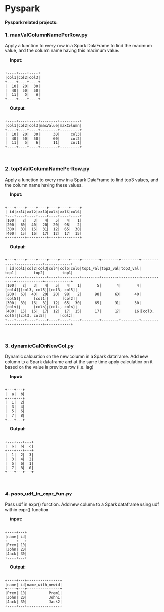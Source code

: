 # Pyspark
<b><u>Pyspark related projects:</b></u>

<h3>1. maxValColumnNamePerRow.py</h3>
Apply a function to every row in a Spark DataFrame to find the maximum value, and the column name having this maximum value.

&nbsp;&nbsp;&nbsp;&nbsp;<b>Input:</b>

```

+----+----+----+
|col1|col2|col3|
+----+----+----+
|  10|  20|  30|
|  40|  60|  50|
|  11|   5|   6|
+----+----+----+

```
&nbsp;&nbsp;&nbsp;&nbsp;<b>Output:</b>

```

+----+----+----+--------+---------+
|col1|col2|col3|maxValue|maxColumn|
+----+----+----+--------+---------+
|  10|  20|  30|      30|     col3|
|  40|  60|  50|      60|     col2|
|  11|   5|   6|      11|     col1|
+----+----+----+--------+---------+        

```
<br>
<h3>2. top3ValColumnNamePerRow.py</h3>
Apply a function to every row in a Spark DataFrame to find top3 values, and the column name having these values.

&nbsp;&nbsp;&nbsp;&nbsp;<b>Input:</b>

```

+---+----+----+----+----+----+----+
| id|col1|col2|col3|col4|col5|col6|
+---+----+----+----+----+----+----+
|100|   2|   3|   4|   5|   4|   1|
|200|  60|  40|  20|  20|  98|   2|
|300|  30|  16|  31|  12|  65|  30|
|400|  15|  16|  17|  12|  17|  15|
+---+----+----+----+----+----+----+

```
&nbsp;&nbsp;&nbsp;&nbsp;<b>Output:</b>

```

+---+----+----+----+----+----+----+--------+--------+--------+------------+------------+------------+
| id|col1|col2|col3|col4|col5|col6|top1_val|top2_val|top3_val|        top1|        top2|        top3|
+---+----+----+----+----+----+----+--------+--------+--------+------------+------------+------------+
|100|   2|   3|   4|   5|   4|   1|       5|       4|       4|      [col4]|[col3, col5]|[col3, col5]|
|200|  60|  40|  20|  20|  98|   2|      98|      60|      40|      [col5]|      [col1]|      [col2]|
|300|  30|  16|  31|  12|  65|  30|      65|      31|      30|      [col5]|      [col3]|[col1, col6]|
|400|  15|  16|  17|  12|  17|  15|      17|      17|      16|[col3, col5]|[col3, col5]|      [col2]|
+---+----+----+----+----+----+----+--------+--------+--------+------------+------------+------------+

```
<br>
<h3>3. dynamicCalOnNewCol.py</h3>
Dynamic calcuation on the new column in a Spark dataframe.
Add new column to a Spark dataframe and at the same time apply calculation on it based on the value in previous row (i.e. lag)

&nbsp;&nbsp;&nbsp;&nbsp;<b>Input:</b>

```

+---+---+
|  a|  b|
+---+---+
|  1|  2|
|  3|  4|
|  5|  6|
|  7|  8|
+---+---+

```
&nbsp;&nbsp;&nbsp;&nbsp;<b>Output:</b>

```

+---+---+---+
|  a|  b|  c|
+---+---+---+
|  1|  2|  3|
|  3|  4|  2|
|  5|  6|  1|
|  7|  8|  0|
+---+---+---+

```
<br>
<h3>4. pass_udf_in_expr_fun.py</h3>
Pass udf in expr() function.
Add new column to a Spark dataframe using udf within expr() function

&nbsp;&nbsp;&nbsp;&nbsp;<b>Input:</b>

```

+----+---+
|name| id|
+----+---+
|Prem| 10|
|John| 20|
|Jack| 30|
+----+---+

```
&nbsp;&nbsp;&nbsp;&nbsp;<b>Output:</b>

```

+----+---+---------------+
|name| id|name_with_newid|
+----+---+---------------+
|Prem| 10|          Prem1|
|John| 20|          John1|
|Jack| 30|          Jack2|
+----+---+---------------+

```
